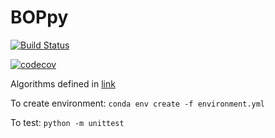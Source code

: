 # BOPpy

[![Build Status](https://travis-ci.com/sebschre/BOPpy.svg?branch=master)](https://travis-ci.com/sebschre/BOPpy)

[![codecov](https://codecov.io/gh/sebschre/BOPpy/branch/master/graph/badge.svg)](https://codecov.io/gh/sebschre/BOPpy)

Algorithms defined in [link](https://arxiv.org/abs/1803.07491 "preprint BOPfox")

To create environment: `conda env create -f environment.yml`

To test: `python -m unittest`
